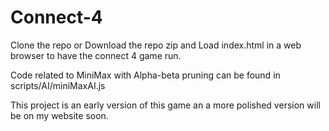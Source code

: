 # Connect-4
  Clone the repo or Download the repo zip and Load index.html in a web browser to have the connect 4 game run.
  
  Code related to MiniMax with Alpha-beta pruning can be found in scripts/AI/miniMaxAI.js
  
  This project is an early version of this game an a more polished version will be on my website soon.
